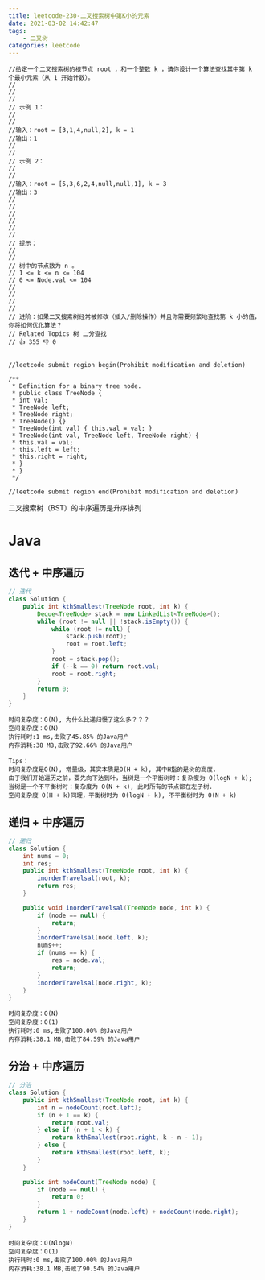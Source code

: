 ```yaml
---
title: leetcode-230-二叉搜索树中第K小的元素
date: 2021-03-02 14:42:47
tags:
    - 二叉树
categories: leetcode
---
```


```
//给定一个二叉搜索树的根节点 root ，和一个整数 k ，请你设计一个算法查找其中第 k 个最小元素（从 1 开始计数）。 
//
// 
//
// 示例 1： 
//
// 
//输入：root = [3,1,4,null,2], k = 1
//输出：1
// 
//
// 示例 2： 
//
// 
//输入：root = [5,3,6,2,4,null,null,1], k = 3
//输出：3
// 
//
// 
//
// 
//
// 提示： 
//
// 
// 树中的节点数为 n 。 
// 1 <= k <= n <= 104 
// 0 <= Node.val <= 104 
// 
//
// 
//
// 进阶：如果二叉搜索树经常被修改（插入/删除操作）并且你需要频繁地查找第 k 小的值，你将如何优化算法？ 
// Related Topics 树 二分查找 
// 👍 355 👎 0


//leetcode submit region begin(Prohibit modification and deletion)

/**
 * Definition for a binary tree node.
 * public class TreeNode {
 * int val;
 * TreeNode left;
 * TreeNode right;
 * TreeNode() {}
 * TreeNode(int val) { this.val = val; }
 * TreeNode(int val, TreeNode left, TreeNode right) {
 * this.val = val;
 * this.left = left;
 * this.right = right;
 * }
 * }
 */

//leetcode submit region end(Prohibit modification and deletion)
```

二叉搜索树（BST）的中序遍历是升序排列

# Java

## 迭代 + 中序遍历
```java
// 迭代
class Solution {
    public int kthSmallest(TreeNode root, int k) {
        Deque<TreeNode> stack = new LinkedList<TreeNode>();
        while (root != null || !stack.isEmpty()) {
            while (root != null) {
                stack.push(root);
                root = root.left;
            }
            root = stack.pop();
            if (--k == 0) return root.val;
            root = root.right;
        }
        return 0;
    }
}
```
    
    时间复杂度：O(N), 为什么比递归慢了这么多？？？
    空间复杂度：O(N)
    执行耗时:1 ms,击败了45.85% 的Java用户  
    内存消耗:38 MB,击败了92.66% 的Java用户  
    
    Tips：
    时间复杂度是O(N), 常量级，其实本质是O(H + k), 其中H指的是树的高度. 
    由于我们开始遍历之前，要先向下达到叶，当树是一个平衡树时：复杂度为 O(logN + k); 当树是一个不平衡树时：复杂度为 O(N + k), 此时所有的节点都在左子树.
    空间复杂度 O(H + k)同理，平衡树时为 O(logN + k), 不平衡树时为 O(N + k)
    
## 递归 + 中序遍历
```java
// 递归
class Solution {
    int nums = 0;
    int res;
    public int kthSmallest(TreeNode root, int k) {
        inorderTravelsal(root, k);
        return res;
    }

    public void inorderTravelsal(TreeNode node, int k) {
        if (node == null) {
            return;
        }
        inorderTravelsal(node.left, k);
        nums++;
        if (nums == k) {
            res = node.val;
            return;
        }
        inorderTravelsal(node.right, k);
    }
}
```
    时间复杂度：O(N)
    空间复杂度：O(1)
    执行耗时:0 ms,击败了100.00% 的Java用户  
    内存消耗:38.1 MB,击败了84.59% 的Java用户
    
## 分治 + 中序遍历
```java
// 分治
class Solution {
    public int kthSmallest(TreeNode root, int k) {
        int n = nodeCount(root.left);
        if (n + 1 == k) {
            return root.val;
        } else if (n + 1 < k) {
            return kthSmallest(root.right, k - n - 1);
        } else {
            return kthSmallest(root.left, k);
        }
    }

    public int nodeCount(TreeNode node) {
        if (node == null) {
            return 0;
        }
        return 1 + nodeCount(node.left) + nodeCount(node.right);
    }
}
```
    时间复杂度：O(NlogN)
    空间复杂度：O(1)
    执行耗时:0 ms,击败了100.00% 的Java用户
    内存消耗:38.1 MB,击败了90.54% 的Java用户